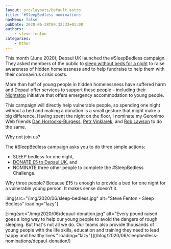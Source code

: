 ```yaml
---
layout: src/layouts/Default.astro
title: '#SleepBedless nominations'
navMenu: false
pubDate: 2020-06-28T09:32:33+01:00
authors:
    - steve-fenton
categories:
    - Other
---
```


This month (June 2020), Depaul UK launched the #SleepBedless campaign. They asked members of the public to [sleep without beds for a night](https://uk.depaulcharity.org/sleepbedless-campaign-launched) to raise awareness of hidden homelessness and to help fundraise to help them with their coronavirus crisis costs.

More than half of young people in hidden homelessness have suffered harm and Depaul offer services to support these people – including their [Nightstop](https://www.nightstop.org.uk/) initiative that offers emergency accommodation to young people.

This campaign will directly help vulnerable people, so spending one night without a bed and making a donation is a small gesture that might make a big difference. Having spent the night on the floor, I nominate my Geronimo Web friends [Dan Horrocks-Burgess](https://www.linkedin.com/in/dan-horrocks-burgess/), [Petr Vinklarek](https://www.linkedin.com/in/petr-vinkl%C3%A1rek-b2088bb7/), and [Rob Lawson](https://www.linkedin.com/in/rob-j-lawson/) to do the same.

Why not join us?

The #SleepBedless campaign asks you to do three simple actions:

- SLEEP bedless for one night,
- [DONATE £5 to Depaul UK](https://donate.uk.depaulcharity.org/), and
- NOMINATE three other people to complete the #SleepBedless Challenge.

Why three people? Because £15 is enough to provide a bed for one night for a vulnerable young person. It makes sense doesn’t it.

:img{src="/img/2020/06/sleep-bedless.jpg" alt="Steve Fenton - Sleep Bedless" loading="lazy"}

[:img{src="/img/2020/06/depaul-donation.jpg" alt="Every pound raised goes a long way to help our young people to avoid the dangers of rough sleeping. But that's not all we do. Our teams also provide thousands of young people with the life skills, education and training they need to lead happy and healthy lives." loading="lazy"}]\(/blog/2020/06/sleepbedless-nominations/depaul-donation/)